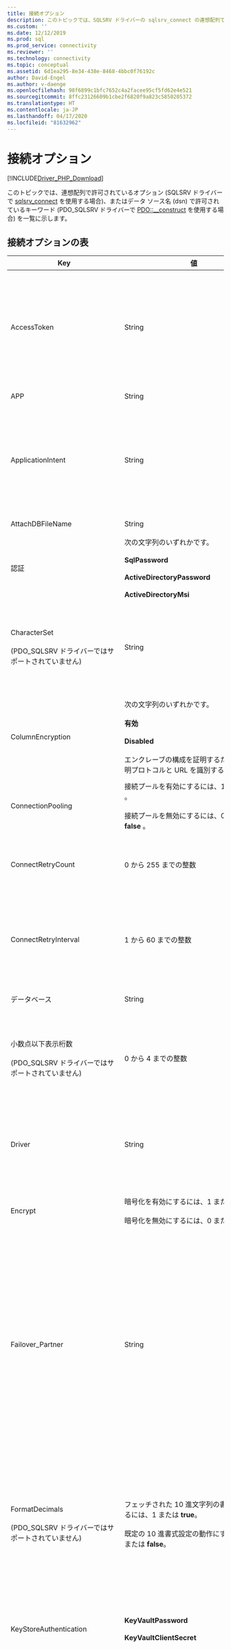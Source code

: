 ```yaml
---
title: 接続オプション
description: このトピックでは、SQLSRV ドライバーの sqlsrv_connect の連想配列で許可されているオプション、または PDO_SQLSRV ドライバーのデータ ソース名で許可されているキーワードを一覧表示します。
ms.custom: ''
ms.date: 12/12/2019
ms.prod: sql
ms.prod_service: connectivity
ms.reviewer: ''
ms.technology: connectivity
ms.topic: conceptual
ms.assetid: 6d1ea295-8e34-438e-8468-4bbc0f76192c
author: David-Engel
ms.author: v-daenge
ms.openlocfilehash: 98f6899c1bfc7652c4a2facee95cf5fd62e4e521
ms.sourcegitcommit: 8ffc23126609b1cbe2f6820f9a823c5850205372
ms.translationtype: HT
ms.contentlocale: ja-JP
ms.lasthandoff: 04/17/2020
ms.locfileid: "81632962"
---
```

# <a name="connection-options"></a>接続オプション
[!INCLUDE[Driver_PHP_Download](../../includes/driver_php_download.md)]

このトピックでは、連想配列で許可されているオプション (SQLSRV ドライバーで [sqlsrv_connect](sqlsrv-connect.md) を使用する場合)、またはデータ ソース名 (dsn) で許可されているキーワード (PDO_SQLSRV ドライバーで [PDO::__construct](pdo-construct.md) を使用する場合) を一覧に示します。  

## <a name="table-of-connection-options"></a>接続オプションの表

|Key|値|説明|Default|  
|-------|---------|---------------|-----------|  
|AccessToken|String|OAuth JSON 応答から抽出された Azure AD アクセス トークンのバイト文字列。<br /><br />接続文字列には、ユーザー ID、パスワード、または `Authentication` キーワードを含めることができません。 詳細については、「[Azure Active Directory 認証を使用して接続する](azure-active-directory.md)」を参照してください。|未設定。|
|APP|String|トレースで使用されるアプリケーション名を指定します。|未設定。|  
|ApplicationIntent|String|アプリケーションがサーバーに接続するときのワークロードのタイプを宣言します。 有効値は、**ReadOnly** と **ReadWrite** です。<br /><br />[!INCLUDE[ssHADR](../../includes/sshadr_md.md)] に対する [!INCLUDE[ssDriverPHP](../../includes/ssdriverphp_md.md)] サポートの詳細については、「[高可用性、障害復旧のサポート](php-driver-for-sql-server-support-for-high-availability-disaster-recovery.md)」を参照してください。|ReadWrite|
|AttachDBFileName|String|サーバーがアタッチするデータベース ファイルを指定します。|未設定。|
|認証|次の文字列のいずれかです。<br /><br />**SqlPassword**<br /><br />**ActiveDirectoryPassword**<br /><br />**ActiveDirectoryMsi**|認証モードを指定します。<br /><br />詳細については、「[Azure Active Directory 認証を使用して接続する](azure-active-directory.md)」を参照してください。|未設定。|
|CharacterSet<br /><br />(PDO_SQLSRV ドライバーではサポートされていません)|String|サーバーにデータを送信するために使用する文字セットを指定します。<br /><br />可能な値は SQLSRV_ENC_CHAR と UTF-8 です。 詳細については、「[組み込みの UTF-8 サポートを使用した UTF-8 データの送信と取得](how-to-send-and-retrieve-utf-8-data-using-built-in-utf-8-support.md)」をご覧ください。|SQLSRV_ENC_CHAR|  
|ColumnEncryption|次の文字列のいずれかです。<br /><br />**有効**<br /><br />**Disabled**<br /><br />エンクレーブの構成を証明するための構成証明プロトコルと URL を識別する文字列|Always Encrypted 機能が有効かどうかを指定します。 構成証明プロトコルと URL を指定している場合は、[こちら](always-encrypted-secure-enclaves.md)の説明に従い、他の要件が満たされていれば、セキュリティで保護されたエンクレーブが設定された Always Encrypted が有効になります。|無効|  
|ConnectionPooling|接続プールを有効にするには、1 または **true** 。<br /><br />接続プールを無効にするには、0 または **false** 。|接続を接続プールから割り当てる (1 または **true**) か、割り当てない (0 または **false**) かを指定します。<sup>1</sup>|**true** (1)|  
|ConnectRetryCount|0 から 255 までの整数|中止するまでに、切断された接続の再確立を試みる最大回数。 既定では、接続が切断されると、接続の再確立が 1 回試みられます。 値 0 は、再接続が試みられないことを意味します。|1|  
|ConnectRetryInterval|1 から 60 までの整数|接続の再確立を試行する秒単位の時間間隔。 アプリケーションでは、接続途絶検出直後に再接続が試みられた後、`ConnectRetryInterval` 秒待ってから、再試行されます。 `ConnectRetryCount` が 0 の場合、このキーワードは無視されます。|1|  
|データベース|String|確立中の接続に使用されているデータベースの名前を指定します<sup>2</sup>。|使用されているログインの既定のデータベース。|  
|小数点以下表示桁数<br /><br />(PDO_SQLSRV ドライバーではサポートされていません)|0 から 4 までの整数|フェッチされた通貨値の書式設定時に、小数点以下の桁数を指定します。<br /><br />このオプションは `FormatDecimals` が true の場合のみ機能します。 負の整数値または 4 を超える値は無視されます。|既定の有効桁数と小数点以下桁数|
|Driver|String|SQL Server との通信に使用する Microsoft ODBC ドライバーを指定します。<br /><br />次のいずれかの値になります。<br />ODBC Driver 17 for SQL Server<br />ODBC Driver 13 for SQL Server<br />ODBC Driver 11 for SQL Server (Windows のみ)。|Driver キーワードが指定されていない場合、Microsoft Drivers for PHP for SQL Server では、ODBC の最新バージョン以降など、システムでサポートされている Microsoft ODBC ドライバーの検索が試行されます。| 
|Encrypt|暗号化を有効にするには、1 または **true** 。<br /><br />暗号化を無効にするには、0 または **false** 。|SQL Server との通信を暗号化する (1 または **true**) か、暗号化しない (0 または **false**) かを指定します<sup>3</sup>。|**false** (0)|  
|Failover_Partner|String|プライマリ サーバーが利用できないときに使用する、データベースのミラーのサーバーおよびインスタンス (有効かつ構成されている場合) を指定します。<br /><br />`Failover_Partner` と `MultiSubnetFailover` を併用するには制限があります。 詳細については、「[高可用性、障害復旧のサポート](php-driver-for-sql-server-support-for-high-availability-disaster-recovery.md)」をご覧ください。<br /><br />このオプションは、Linux または macOS ではサポートされていません。Linux または macOS 上の ODBC ドライバーではデータベース ミラーリングがサポートされていないためです。 代わりに、Always On 可用性グループを使用し、`MultiSubnetFailover` と `TransparentNetworkIPResolution` のオプションを設定します。|未設定。|
|FormatDecimals<br /><br />(PDO_SQLSRV ドライバーではサポートされていません)|フェッチされた 10 進文字列の書式を設定するには、1 または **true**。<br /><br />既定の 10 進書式設定の動作にするには、0 または **false**。|該当する場合に 10 進文字列の前にゼロを追加するかどうかを指定し、通貨型を書式設定するための `DecimalPlaces` オプションを有効にします。 false のままにすると、正確な有効桁数を戻し、1 未満の値の前にあるゼロを省略するという既定の動作が使用されます。<br /><br />詳細については、[10 進数文字列と金額の書式設定](formatting-decimals-sqlsrv-driver.md)に関するページをご覧ください。|**false** (0)|
|KeyStoreAuthentication|**KeyVaultPassword**<br /><br />**KeyVaultClientSecret**|Azure Key Vault にアクセスするための認証方法。 `KeyStorePrincipalId` と `KeyStoreSecret` で使用される資格情報の種類を制御します。 詳細については、「[Azure Key Vault の使用](using-always-encrypted-php-drivers.md#using-azure-key-vault)」を参照してください。|未設定。|
|KeyStorePrincipalId|String|Azure Key Vault にアクセスする必要があるアカウントの識別子。 <br /><br />`KeyStoreAuthentication` が **KeyVaultPassword** の場合、これは Azure Active Directory のユーザー名にする必要があります。 <br /><br />`KeyStoreAuthentication` が **KeyVaultClientSecret** の場合、これはアプリケーション クライアント ID にする必要があります。|未設定。|
|KeyStoreSecret|String|Azure Key Vault にアクセスする必要があるアカウントの資格情報のシークレット。 <br /><br />`KeyStoreAuthentication` が **KeyVaultPassword** の場合、これは Azure Active Directory のパスワードにする必要があります。 <br /><br />`KeyStoreAuthentication` が **KeyVaultClientSecret** の場合、これはアプリケーション クライアント シークレットにする必要があります。|未設定。|
|Language|String|サーバーから返されるメッセージの言語を指定します。 使用できる言語は、`sys.syslanguages` の表に一覧表示されます。 <br /><br />このオプションは、現在英語でのみ使用できるため、ドライバー自体が使用する言語には影響しません。また、基となる ODBC ドライバーの言語には影響せず、クライアント システムにインストールされているローカライズ バージョンによって言語が決まります。 そのため、この設定を変更すると、PHP ドライバー、ODBC ドライバー、または SQL Server のいずれから送信されたかに応じて、異なる言語でメッセージが返される可能性があります。|既定値は SQL Server で設定されている言語です。|
|LoginTimeout|整数 (SQLSRV ドライバー)<br /><br />文字列 (PDO_SQLSRV ドライバー)|接続の試行に失敗するまで待機する秒数を指定します。|タイムアウトはありません。|  
|MultipleActiveResultSets|複数のアクティブな結果セットを使用するには、1 または **true** 。<br /><br />複数のアクティブな結果セットを無効にするには、0 または **false** 。|複数のアクティブな結果セット (MARS) のサポートを無効にするか、または明示的に有効にします。<br /><br />詳細については、「[複数のアクティブな結果セット &#40;MARS&#41; を無効にする](how-to-disable-multiple-active-resultsets-mars.md)」を参照してください。|true (1)|  
|MultiSubnetFailover|String|[!INCLUDE[ssSQL11](../../includes/sssql11-md.md)] 可用性グループまたは [!INCLUDE[ssSQL11](../../includes/sssql11-md.md)] フェールオーバー クラスター インスタンスの可用性グループ リスナーに接続する際には、必ず `multiSubnetFailover=yes` を指定してください。 `multiSubnetFailover=yes` によって、(現在) アクティブなサーバーを迅速に検出し、接続するように [!INCLUDE[ssDriverPHP](../../includes/ssdriverphp_md.md)] が構成されます。 可能な値は Yes と No です。<br /><br />[!INCLUDE[ssHADR](../../includes/sshadr_md.md)] に対する [!INCLUDE[ssDriverPHP](../../includes/ssdriverphp_md.md)] サポートの詳細については、「[高可用性、障害復旧のサポート](php-driver-for-sql-server-support-for-high-availability-disaster-recovery.md)」を参照してください。|いいえ|  
|PWD<br /><br />(PDO_SQLSRV ドライバーではサポートされていません)|String|SQL Server 認証で接続するときに使用するユーザー ID に関連付けるパスワードを指定します<sup>4</sup>。|未設定。|  
|QuotedId|SQL-92 ルールを使用するには、1 または **true**。<br /><br />レガシ ルールを使用するには、0 または **false** 。|引用符で囲まれた識別子に SQL-92 ルールを使用する (1 または **true**) か、またはレガシ Transact-SQL ルールを使用する (0 または **false**) かを指定します。|**true** (1)|  
|ReturnDatesAsStrings<br /><br />(PDO_SQLSRV ドライバーではサポートされていません)|日付/時刻型を文字列として返すには、1 または **true** 。<br /><br />日付/時刻型を PHP **DateTime** 型として返すには、0 または **false** 。|日付/時刻型 (datetime、smalldatetime、date、time、datetime2、および datetimeoffset) を、文字列または PHP 型として取得します。 詳細については、「[SQLSRV ドライバーを使用して日付/時刻型を文字列として取得する](how-to-retrieve-date-and-time-type-as-strings-using-the-sqlsrv-driver.md)」を参照してください。 <br /><br />PDO_SQLSRV ドライバーを使用すると、特に指定がない限り、日付は文字列として返されます。 詳細については、「[PDO_SQLSRV ドライバーを使用して日付と時刻の型を PHP DateTime オブジェクトとして取得する](how-to-retrieve-datetime-objects-using-pdo-sqlsrv-driver.md)」を参照してください。|**false**|
|スクロール可能|String|「buffered」は、結果セット全体をメモリ内にキャッシュするために、クライアント側の (バッファー) カーソルが必要ですることを示します。 詳細については、「[カーソルの種類 &#40;SQLSRV ドライバー&#41;](cursor-types-sqlsrv-driver.md)」を参照してください。|順方向専用カーソル|  
|サーバー<br /><br />(SQLSRV ドライバーではサポートされていません)|String|接続する [!INCLUDE[ssNoVersion](../../includes/ssnoversion-md.md)] インスタンス。<br /><br />また、AlwaysOn 可用性グループへの接続に仮想ネットワーク名を指定することもできます。 [!INCLUDE[ssHADR](../../includes/sshadr_md.md)] に対する [!INCLUDE[ssDriverPHP](../../includes/ssdriverphp_md.md)] サポートの詳細については、「[高可用性、障害復旧のサポート](php-driver-for-sql-server-support-for-high-availability-disaster-recovery.md)」を参照してください。|サーバーは必須キーワードです (ただし、接続文字列の最初のキーワードである必要はありません)。 サーバー名がキーワードに渡されない場合は、ローカル インスタンスへの接続が試行されます。<br /><br />サーバーに渡される値には、 [!INCLUDE[ssNoVersion](../../includes/ssnoversion-md.md)] インスタンスの名前またはインスタンスの IP アドレスを指定できます。 必要に応じて、ポート番号を指定できます (たとえば、`sqlsrv:server=(local),1033`)。<br /><br />[!INCLUDE[ssDriverPHP](../../includes/ssdriverphp_md.md)] のバージョン 3.0 以降では、 `server=(localdb)\instancename`で LocalDB インスタンスを指定することもできます。 詳細については、「[LocalDB のサポート](php-driver-for-sql-server-support-for-localdb.md)」を参照してください。|  
|TraceFile|String|トレース データに使用するファイルのパスを指定します。|未設定。|  
|TraceOn|トレースを有効にするには、1 または **true** 。<br /><br />トレースを無効にするには、0 または **false** 。|確立中の接続に対して ODBC トレースを有効にする (1 または **true**) か、または無効にする (0 または **false**) かを指定します。|**false** (0)|  
|TransactionIsolation|SQLSRV ドライバーは、次の値を使用します。<br /><br />SQLSRV_TXN_READ_UNCOMMITTED<br /><br />SQLSRV_TXN_READ_COMMITTED<br /><br />SQLSRV_TXN_REPEATABLE_READ<br /><br />SQLSRV_TXN_SNAPSHOT<br /><br />SQLSRV_TXN_SERIALIZABLE<br /><br />PDO_SQLSRV ドライバーは、次の値を使用します。<br /><br />PDO::SQLSRV_TXN_READ_UNCOMMITTED<br /><br />PDO::SQLSRV_TXN_READ_COMMITTED<br /><br />PDO::SQLSRV_TXN_REPEATABLE_READ<br /><br />PDO::SQLSRV_TXN_SNAPSHOT<br /><br />PDO::SQLSRV_TXN_SERIALIZABLE|トランザクション分離レベルを指定します。<br /><br />トランザクション分離の詳細については、SQL Server のドキュメントの「[SET TRANSACTION ISOLATION LEVEL](../../t-sql/statements/set-transaction-isolation-level-transact-sql.md)」を参照してください。|SQLSRV_TXN_READ_COMMITTED<br /><br />or<br /><br />PDO::SQLSRV_TXN_READ_COMMITTED|  
|TransparentNetworkIPResolution|**[有効]** または **[無効]**|ホスト名の解決された最初の IP が応答せず、ホスト名に複数の IP が関連付けられている場合は、接続シーケンスに影響があります。<br /><br />`MultiSubnetFailover` とやり取りして、さまざまな接続シーケンスを提供します。 詳細については、「[透過的なネットワーク IP の解決](php-driver-for-sql-server-support-for-high-availability-disaster-recovery.md)」または「[透過的なネットワーク IP の解決の使用](../odbc/using-transparent-network-ip-resolution.md)」を参照してください。|Enabled|
|TrustServerCertificate|証明書を信頼する場合は、1 または **true** 。<br /><br />証明書を信頼しない場合は、0 または **false** 。|クライアントが自己署名サーバー証明書を信頼する (1 または **true**) か、または拒否する (0 または **false**) かを指定します。|**false** (0)|  
|UID<br /><br />(PDO_SQLSRV ドライバーではサポートされていません)|String|SQL Server 認証で接続するときに使用するユーザー ID を指定します<sup>4</sup>。|未設定。|  
|WSID|String|トレースするコンピューターの名前を指定します。|未設定。|  
| &nbsp; | &nbsp; | &nbsp; | &nbsp; |

1. `ConnectionPooling` 属性を使用して、Linux および macOS で接続プールを有効または無効にすることはできません。 「[接続のプール (Microsoft SQL Server 用 Drivers for PHP)](connection-pooling-microsoft-drivers-for-php-for-sql-server.md)」を参照してください。

2. 確立された接続で実行されるすべてのクエリは、`Database` 属性で指定されたデータベースに対して行われます。 ただし、ユーザーが適切なアクセス許可を持っている場合は、完全修飾名を使用して他のデータベース内のデータにアクセスできます。 たとえば、*master* データベースが `Database` 接続属性で設定されている場合でも、完全修飾名を使用して、*AdventureWorks.HumanResources.Employee* テーブルにアクセスする Transact-SQL クエリを実行できます。  

3. `Encryption` を有効にすると、データの暗号化に必要な計算オーバーヘッドにより、いくつかのアプリケーションのパフォーマンスに影響を与える可能性があります。  

4. [!INCLUDE[ssNoVersion](../../includes/ssnoversion-md.md)] 認証で接続する場合は、`UID` 属性と `PWD` 属性の両方を設定する必要があります。  

サポートされているキーの多くは、ODBC 接続文字列属性です。 ODBC 接続文字列については、「[SQL Server Native Client での接続文字列キーワードの使用](../../relational-databases/native-client/applications/using-connection-string-keywords-with-sql-server-native-client.md)」を参照してください。

## <a name="see-also"></a>参照  
[サーバーへの接続](connecting-to-the-server.md)  
